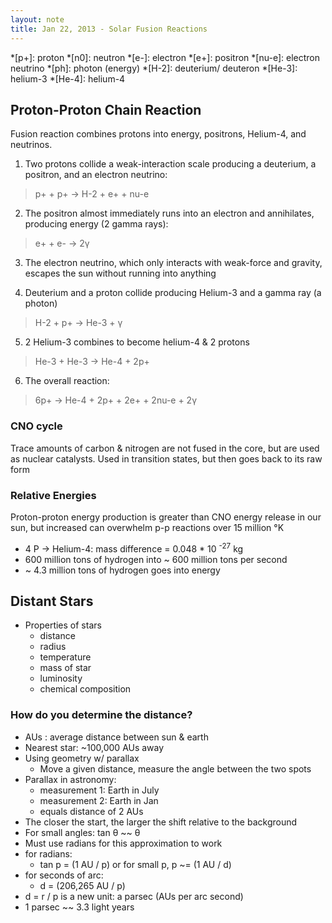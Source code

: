```yaml
---
layout: note
title: Jan 22, 2013 - Solar Fusion Reactions
---
```


*[p+]: proton
*[n0]: neutron
*[e-]: electron
*[e+]: positron
*[nu-e]: electron neutrino
*[ph]: photon (energy)
*[H-2]:  deuterium/ deuteron
*[He-3]: helium-3
*[He-4]: helium-4

## Proton-Proton Chain Reaction ##

Fusion reaction combines protons into energy, positrons,
Helium-4, and neutrinos.

1. Two protons collide a weak-interaction scale producing a deuterium, a positron, and an electron neutrino:

> p+ + p+ &rarr; H-2 + e+ + nu-e

2. The positron almost immediately runs into an electron and annihilates, producing energy (2 gamma rays):

> e+ + e- &rarr; 2&gamma;

3. The electron neutrino, which only interacts with weak-force and gravity, escapes the sun without running into anything

4. Deuterium and a proton collide producing Helium-3 and a gamma ray (a photon)

> H-2 + p+ &rarr; He-3 + &gamma;

5. 2 Helium-3 combines to become helium-4 & 2 protons

> He-3 + He-3 &rarr; He-4 + 2p+

6. The overall reaction:

> 6p+ &rarr; He-4 + 2p+ + 2e+ + 2nu-e + 2&gamma;


### CNO cycle ###
Trace amounts of carbon & nitrogen are not fused in the
core, but are used as nuclear catalysts. Used in transition
states, but then goes back to its raw form

### Relative Energies ###
Proton-proton energy production is greater than CNO energy
release in our sun, but increased can overwhelm p-p
reactions over 15 million &deg;K

- 4 P &rarr; Helium-4: mass difference = 0.048 * 10 <sup>-27</sup> kg
- 600 million tons of hydrogen into ~ 600 million tons per second
- ~ 4.3 million tons of hydrogen goes into energy

## Distant Stars ##
- Properties of stars
  - distance
  - radius
  - temperature
  - mass of star
  - luminosity
  - chemical composition

### How do you determine the distance? ###
- AUs
  : average distance between sun & earth
- Nearest star: ~100,000 AUs away
- Using geometry w/ parallax
  - Move a given distance, measure the angle between the two spots
- Parallax in astronomy:
  - measurement 1: Earth in July
  - measurement 2: Earth in Jan
  - equals distance of 2 AUs
- The closer the start, the larger the shift relative to the background
- For small angles: tan &theta; ~~ &theta;
- Must use radians for this approximation to work
- for radians:
  - tan p = (1 AU / p) or for small p, p ~= (1 AU / d)
- for seconds of arc:
  - d = (206,265 AU / p)
- d = r / p is a new unit: a parsec (AUs per arc second)
- 1 parsec ~~ 3.3 light years
